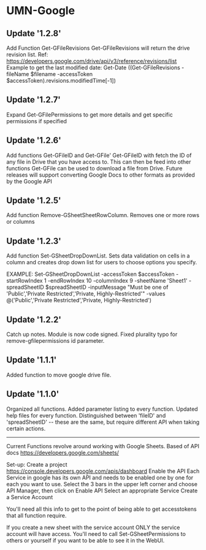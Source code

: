 # UMN-Google

## Update '1.2.8'
Add Function Get-GFileRevisions
Get-GFileRevisions will return the drive revision list.  Ref: https://developers.google.com/drive/api/v3/reference/revisions/list
Example to get the last modified date: Get-Date ((Get-GFileRevisions -fileName $filename -accessToken $accessToken).revisions.modifiedTime[-1])

## Update '1.2.7'
Expand Get-GFilePermissions to get more details and get specific permissions if specified

## Update '1.2.6'
Add functions Get-GFileID and Get-GFile'
Get-GFileID with fetch the ID of any file in Drive that you have access to.  This can then be feed into other functions
Get-GFile can be used to download a file from Drive.  Future releases will support converting Google Docs to other formats as provided by the Google API

## Update '1.2.5'
Add function Remove-GSheetSheetRowColumn.  Removes one or more rows or columns

## Update '1.2.3'
Add function Set-GSheetDropDownList.  Sets data validation on cells in a column and creates drop down list for users to choose options you specify.

EXAMPLE: Set-GSheetDropDownList -accessToken $accessToken -startRowIndex 1 -endRowIndex 10 -columnIndex 9 -sheetName 'Sheet1' -spreadSheetID $spreadSheetID -inputMessage "Must be one of 'Public','Private Restricted','Private, Highly-Restricted'" -values @('Public','Private Restricted','Private, Highly-Restricted')

## Update '1.2.2'
Catch up notes. Module is now code signed.
Fixed plurality typo for remove-gfilepermissions id parameter.

## Update '1.1.1'
Added function to move google drive file.

## Update '1.1.0'

Organized all functions.
Added parameter listing to every function.
Updated help files for every function.
Distinguished between 'fileID' and 'spreadSheetID' -- these are the same, but require different API when taking certain actions.


------------------------------------------------
Current Functions revolve around working with Google Sheets.  Based of API docs https://developers.google.com/sheets/

Set-up: Create a project https://console.developers.google.com/apis/dashboard
Enable the API
Each Service in google has its own API and needs to be enabled one by one for each you want to use.
Select the 3 bars in the upper left corner and choose API Manager, then click on Enable API
Select an appropriate Service
Create a Service Account

You'll need all this info to get to the point of being able to get accesstokens that all function require.

If you create a new sheet with the service account ONLY the service account will have access.  You'll need to call Set-GSheetPermissions to others or yourself if you want to be able to see it in the WebUI.